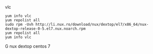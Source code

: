 
vlc

```
yum info vlc
yum repolist all
sudo rpm -Uvh http://li.nux.ro/download/nux/dextop/el7/x86_64/nux-dextop-release-0-5.el7.nux.noarch.rpm
yum repolist all
yum info vlc

```

G nux dextop centos 7

